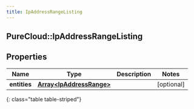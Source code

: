 ```yaml
---
title: IpAddressRangeListing
---
```

## PureCloud::IpAddressRangeListing

## Properties

|Name | Type | Description | Notes|
|------------ | ------------- | ------------- | -------------|
| **entities** | [**Array&lt;IpAddressRange&gt;**](IpAddressRange.html) |  | [optional] |
{: class="table table-striped"}


